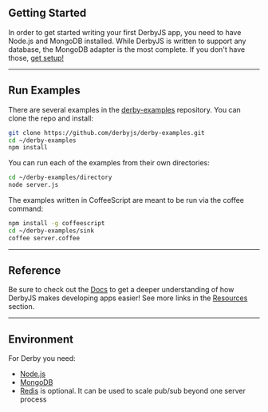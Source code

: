## Getting Started

<p class="lead">
In order to get started writing your first DerbyJS app, you need to have Node.js and MongoDB installed. While DerbyJS is written to support any database, the MongoDB adapter is the most complete. If you don't have those, <a href="#environment">get setup!</a>
</p>

---

## Run Examples

There are several examples in the [derby-examples](https://github.com/derbyjs/derby-examples) repository.
You can clone the repo and install:
```bash
git clone https://github.com/derbyjs/derby-examples.git
cd ~/derby-examples
npm install
```

You can run each of the examples from their own directories:

```bash
cd ~/derby-examples/directory
node server.js
```

The examples written in CoffeeScript are meant to be run via the coffee command:

```bash
npm install -g coffeescript
cd ~/derby-examples/sink
coffee server.coffee
```

<!--
## Boilerplate

If you want to start from a blank slate, [generator-derby](https://github.com/derbyparty/generator-derby) is a handy tool for creating a DerbyJS boilerplate.

```bash
# install yeoman
npm install -g yo
# install the generator
npm install -g generator-derby

mkdir myapp
cd myapp
# create a javascript based app:
yo derby
# or create a coffeescript based app:
yo derby --coffee
```
-->

---

## Reference

Be sure to check out the [Docs](docs) to get a deeper understanding of how DerbyJS makes developing apps easier!
See more links in the [Resources](resources) section.

---

## Environment

For Derby you need:
* [Node.js](https://nodejs.org)
* [MongoDB](https://docs.mongodb.com/manual/administration/install-community/)
* [Redis](https://redis.io/) is optional. It can be used to scale pub/sub beyond one server process
